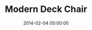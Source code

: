 ---
layout: post
date:   2014-02-04 00:00:00
title: Modern Deck Chair
categories: work
picture: /assets/work/chair.png
summary: Words about deck chairs go here
---